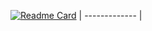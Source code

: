 [![Readme Card](https://github-readme-stats-quokka1024s-projects.vercel.app/api/pin/?username=JasonXtra)](https://github.com/JasonXtra)
| ------------- |
<!--
**skibiditoilet** is a ✨ _special_ ✨ repository because its `README.md` (this file) appears on your GitHub profile.

Here are some ideas to get you started:

- 🔭 I’m currently working on ...
- 🌱 I’m currently learning ...
- 👯 I’m looking to collaborate on ...
- 🤔 I’m looking for help with ...
- 💬 Ask me about ...
- 📫 How to reach me: ...
- 😄 Pronouns: ...
- ⚡ Fun fact: ...
-->
